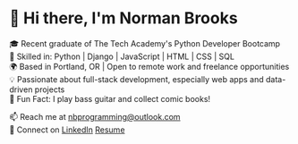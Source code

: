 # 👋 Hi there, I'm Norman Brooks

🎓 Recent graduate of The Tech Academy's Python Developer Bootcamp  
🧰 Skilled in: Python | Django | JavaScript | HTML | CSS | SQL  
🌍 Based in Portland, OR | Open to remote work and freelance opportunities  
💡 Passionate about full-stack development, especially web apps and data-driven projects  
🎸 Fun Fact: I play bass guitar and collect comic books!

📫 Reach me at [nbprogramming@outlook.com](mailto:nbprogramming@outlook.com)  
🔗 Connect on [LinkedIn](https://www.linkedin.com/in/normanbrooks-softwaredeveloper/)
[Resume](https://docs.google.com/document/d/15y5CxGcHIrjRsnddHigkDZCPBihiwr9E/edit)

<!---
norman-brooks/norman-brooks is a ✨ special ✨ repository because its `README.md` (this file) appears on your GitHub profile.
You can click the Preview link to take a look at your changes.
--->
